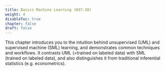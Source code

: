 ```yaml
---
title: Basics Machine Learning (W37-38)
weight: 4
disableToc: true
chapter: false
draft: false
---
```


This chapter introduces you to the intuition behind unsupervised (UML) and supervised machine (SML) learning, and demonstrates common techniques and workflows. It contrasts UML (=trained on labeled data) with SML (trained on labeled data), and also distinguishes it from traditional inferential statistics (e.g. econometrics).